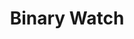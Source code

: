 ---
title: "Binary Watch"
description: "Turn your Micro:bit into a watch that displays the current time in binary format. This project was created in the Makecode editor using block code as an activity for the NWCCD Software Development Camp."
pubDate: "Fall 2023"
heroImage: "/binary-watch.png"
badge: "Web Dev"
url: "https://makecode.microbit.org/S04530-51197-92310-83211"
tags: ["Block code"]
---